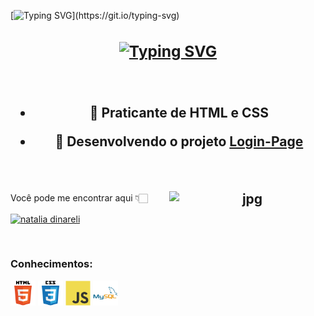 [![Typing SVG](https://readme-typing-svg.herokuapp.com/?color=DDDD&size=35&center=true&vCenter=true&width=1000&lines=Oii+👋,+Seja+Bem+Vindo!+;Sou+Ricardo+Vasconcelos.)](https://git.io/typing-svg)

<article class="markdown-body entry-content container-lg f5" itemprop="text"><h1 align="center" dir="auto"><a id="user-content-hi--im-dinareli" class="anchor" aria-hidden="true" href="#hi--im-dinareli">

<h3 align="center" dir="auto"<a href="https://git.io/typing-svg"><img src="https://readme-typing-svg.demolab.com?font=Fira+Code&pause=1000&color=DDDD&center=true&vCenter=true&width=435&lines=Estudante+de+programa%C3%A7%C3%A3o;Front-End+%2B+Back-End" alt="Typing SVG" /></a></h3>
<ul dir="auto"><br>
<li>
<p dir="auto"><g-emoji class="g-emoji" alias="seedling" fallback-src="https://github.githubassets.com/images/icons/emoji/unicode/1f331.png">🌱</g-emoji> Praticante de <strong>HTML e CSS</strong></p>
</li>
<li>
<p dir="auto"><g-emoji class="g-emoji" alias="mailbox" fallback-src="https://github.githubassets.com/images/icons/emoji/unicode/1f4eb.png">📖</g-emoji> Desenvolvendo o projeto <strong><a href="https://ricardovascl.github.io/Login-Page/">Login-Page</a></strong></p>
</li>
</ul>

<br>

<p><a target="_blank" rel="noopener noreferrer" href="https://camo.githubusercontent.com/c0c3a0760beb8ab3cc755c5b6f28b3daffe5943783d719c4433dd5c1a352086c/68747470733a2f2f36342e6d656469612e74756d626c722e636f6d2f35613936346333386664366439653538643264363537396563343130323337652f74756d626c725f6e356a7a786c594f4456317370366532766f315f72315f3430302e67696676"><img align="right" alt="jpg" width="250px" src="https://camo.githubusercontent.com/c0c3a0760beb8ab3cc755c5b6f28b3daffe5943783d719c4433dd5c1a352086c/68747470733a2f2f36342e6d656469612e74756d626c722e636f6d2f35613936346333386664366439653538643264363537396563343130323337652f74756d626c725f6e356a7a786c594f4456317370366532766f315f72315f3430302e67696676" data-canonical-src="https://64.media.tumblr.com/5a964c38fd6d9e58d2d6579ec410237e/tumblr_n5jzxlYODV1sp6e2vo1_r1_400.gifv" style="max-width: 100%;"></a></p>

<h3 align="left" dir="auto"><a id="user-content-connect-with-me" class="anchor" aria-hidden="true" href="#connect-with-me"></a></h3>
Você pode me encontrar aqui 👇🏻
<p align="left" dir="auto">
<a href="https://www.linkedin.com/in/ric-vas-lim/" rel="nofollow"><img align="center" src="https://raw.githubusercontent.com/rahuldkjain/github-profile-readme-generator/master/src/images/icons/Social/linked-in-alt.svg" alt="natalia dinareli" height="30" width="40" style="max-width: 100%;"></a>
</p><br>

<h3 align="left" dir="auto"><a id="user-content-languages-and-tools" class="anchor" aria-hidden="true" href="#languages-and-tools">
</a>Conhecimentos:</h3>

<p align="left" dir="auto">
<a href="https://www.w3.org/html/" rel="nofollow"> <img src="https://raw.githubusercontent.com/devicons/devicon/master/icons/html5/html5-original-wordmark.svg" alt="html5" width="40" height="40" style="max-width: 100%;"></a> 
<a href="https://www.w3schools.com/css/" rel="nofollow"> <img src="https://raw.githubusercontent.com/devicons/devicon/master/icons/css3/css3-original-wordmark.svg" alt="css3" width="40" height="40" style="max-width: 100%;"></a> 
<a href="https://developer.mozilla.org/en-US/docs/Web/JavaScript" rel="nofollow"> <img src="https://raw.githubusercontent.com/devicons/devicon/master/icons/javascript/javascript-original.svg" alt="javascript" width="40" height="40" style="max-width: 100%;"></a>
<a href="https://www.mysql.com/" rel="nofollow"> <img src="https://raw.githubusercontent.com/devicons/devicon/master/icons/mysql/mysql-original-wordmark.svg" alt="mysql" width="40" height="40" style="max-width: 100%;"></a>
</p>

<div>

<a href="https://github.com/RicardoVascL">
  
</a>

</div>

</article>
